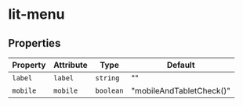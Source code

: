# lit-menu

## Properties

| Property | Attribute | Type      | Default                  |
|----------|-----------|-----------|--------------------------|
| `label`  | `label`   | `string`  | ""                       |
| `mobile` | `mobile`  | `boolean` | "mobileAndTabletCheck()" |

